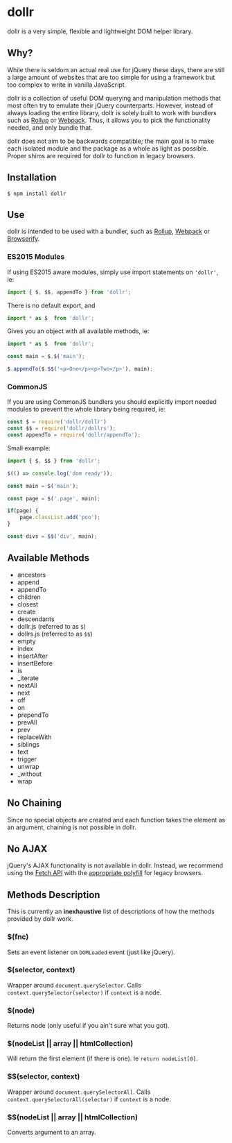 # dollr

dollr is a very simple, flexible and lightweight DOM helper library.

## Why?

While there is seldom an actual real use for jQuery these days, there
are still a large amount of websites that are too simple for using a framework
but too complex to write in vanilla JavaScript.

dollr is a collection of useful DOM querying and manipulation methods that most
often try to emulate their jQuery counterparts. However, instead of always
loading the entire library, dollr is solely built to work with bundlers such as
[Rollup](https://github.com/rollup/rollup) or
[Webpack](https://github.com/webpack). Thus, it allows you to pick the
functionality needed, and only bundle that.

dollr does not aim to be backwards compatible; the main goal is to make each
isolated module and the package as a whole as light as possible. Proper shims
are required for dollr to function in legacy browsers.

## Installation

```
$ npm install dollr
```

## Use

dollr is intended to be used with a bundler, such as
[Rollup](https://github.com/rollup/rollup),
[Webpack](https://github.com/webpack/webpack) or
[Browserify](https://github.com/substack/node-browserify).

### ES2015 Modules

If using ES2015 aware modules, simply use import statements on
`'dollr'`, ie:

```js
import { $, $$, appendTo } from 'dollr';
```

There is no default export, and 

```js
import * as $  from 'dollr';
```

Gives you an object with all available methods, ie:

```js
import * as $  from 'dollr';

const main = $.$('main');

$.appendTo($.$$('<p>One</p><p>Two</p>'), main);
```

### CommonJS

If you are using CommonJS bundlers you should explicitly import needed modules
to prevent the whole library being required, ie:

```js
const $ = require('dollr/dollr')
const $$ = require('dollr/dollrs');
const appendTo = require('dollr/appendTo');
```

Small example:

```js
import { $, $$ } from 'dollr';

$(() => console.log('dom ready'));

const main = $('main');

const page = $('.page', main);

if(page) {
	page.classList.add('poo');
}

const divs = $$('div', main);
```

## Available Methods

+ ancestors
+ append
+ appendTo
+ children
+ closest
+ create
+ descendants
+ dollr.js (referred to as `$`)
+ dollrs.js (referred to as `$$`)
+ empty
+ index
+ insertAfter
+ insertBefore
+ is
+ \_iterate
+ nextAll
+ next
+ off
+ on
+ prependTo
+ prevAll
+ prev
+ replaceWith
+ siblings
+ text
+ trigger
+ unwrap
+ \_without
+ wrap

## No Chaining

Since no special objects are created and each function
takes the element as an argument, chaining is not possible
in dollr.

## No AJAX

jQuery's AJAX functionality is not available in dollr. Instead, we recommend
using the [Fetch
API](https://developer.mozilla.org/en-US/docs/Web/API/Fetch_API) with the
[appropriate polyfill](https://github.com/github/fetch) for legacy browsers.

## Methods Description

This is currently an __inexhaustive__ list of descriptions of how the methods
provided by dollr work.

### $(fnc)

Sets an event listener on `DOMLoaded` event (just like jQuery).

### $(selector, context)

Wrapper around `document.querySelector`. Calls `context.querySelector(selector)`
if `context` is a node.

### $(node)

Returns node (only useful if you ain't sure what you got).

### $(nodeList || array || htmlCollection)

Will return the first element (if there is one). Ie `return nodeList[0]`.

### $$(selector, context)

Wrapper around `document.querySelectorAll`. Calls `context.querySelectorAll(selector)`
if `context` is a node.

### $$(nodeList || array || htmlCollection)

Converts argument to an array.

